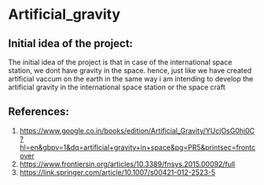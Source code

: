 # Artificial_gravity
## Initial idea of the project:
The initial idea of the project is that in case of the international space station, we dont have gravity in the space. hence, just like we have created artificial vaccum on the earth in the same way i am intending to develop the artificial gravity in the international space station or the space craft 

## References:
1) https://www.google.co.in/books/edition/Artificial_Gravity/YUcjOsG0hi0C?hl=en&gbpv=1&dq=artificial+gravity+in+space&pg=PR5&printsec=frontcover
2) https://www.frontiersin.org/articles/10.3389/fnsys.2015.00092/full
3) https://link.springer.com/article/10.1007/s00421-012-2523-5
